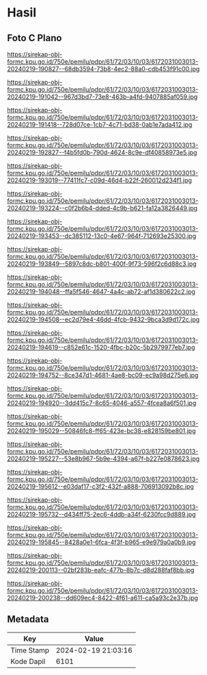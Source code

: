 # Hasil

## Foto C Plano

https://sirekap-obj-formc.kpu.go.id/750e/pemilu/pdpr/61/72/03/10/03/6172031003013-20240219-190827--68db3594-73b8-4ec2-88a0-cdb453f91c00.jpg

https://sirekap-obj-formc.kpu.go.id/750e/pemilu/pdpr/61/72/03/10/03/6172031003013-20240219-191042--967d3bd7-73e8-463b-a4fd-9407885af059.jpg

https://sirekap-obj-formc.kpu.go.id/750e/pemilu/pdpr/61/72/03/10/03/6172031003013-20240219-191418--728d07ce-1cb7-4c71-bd38-0ab1e7ada412.jpg

https://sirekap-obj-formc.kpu.go.id/750e/pemilu/pdpr/61/72/03/10/03/6172031003013-20240219-192827--f4b5fd0b-790d-4624-8c9e-df40858973e5.jpg

https://sirekap-obj-formc.kpu.go.id/750e/pemilu/pdpr/61/72/03/10/03/6172031003013-20240219-193019--77411fc7-c09d-46d4-b22f-260012d234f1.jpg

https://sirekap-obj-formc.kpu.go.id/750e/pemilu/pdpr/61/72/03/10/03/6172031003013-20240219-193224--c0f2b6b4-dded-4c9b-b621-fa12a3826449.jpg

https://sirekap-obj-formc.kpu.go.id/750e/pemilu/pdpr/61/72/03/10/03/6172031003013-20240219-193453--dc385112-13c0-4e67-964f-712693e25300.jpg

https://sirekap-obj-formc.kpu.go.id/750e/pemilu/pdpr/61/72/03/10/03/6172031003013-20240219-193849--5897c8dc-b801-400f-9f73-596f2c6d88c3.jpg

https://sirekap-obj-formc.kpu.go.id/750e/pemilu/pdpr/61/72/03/10/03/6172031003013-20240219-194048--ffa5f546-4647-4a4c-ab72-af1d380622c2.jpg

https://sirekap-obj-formc.kpu.go.id/750e/pemilu/pdpr/61/72/03/10/03/6172031003013-20240219-194508--ec2d79e4-46dd-4fcb-9432-9bca3d9d172c.jpg

https://sirekap-obj-formc.kpu.go.id/750e/pemilu/pdpr/61/72/03/10/03/6172031003013-20240219-194619--c852e61c-1520-4fbc-b20c-5b2979977eb7.jpg

https://sirekap-obj-formc.kpu.go.id/750e/pemilu/pdpr/61/72/03/10/03/6172031003013-20240219-194752--8ce347d1-4681-4ae8-bc09-ec9a98d275e6.jpg

https://sirekap-obj-formc.kpu.go.id/750e/pemilu/pdpr/61/72/03/10/03/6172031003013-20240219-194920--3dd415c7-8c65-4046-a557-4fcea8a6f501.jpg

https://sirekap-obj-formc.kpu.go.id/750e/pemilu/pdpr/61/72/03/10/03/6172031003013-20240219-195029--50846fc8-ff65-423e-bc38-e828159be801.jpg

https://sirekap-obj-formc.kpu.go.id/750e/pemilu/pdpr/61/72/03/10/03/6172031003013-20240219-195227--53e8b967-5b9e-4394-a67f-b227e0878623.jpg

https://sirekap-obj-formc.kpu.go.id/750e/pemilu/pdpr/61/72/03/10/03/6172031003013-20240219-195612--e03daf17-c3f2-432f-a888-706913092b8c.jpg

https://sirekap-obj-formc.kpu.go.id/750e/pemilu/pdpr/61/72/03/10/03/6172031003013-20240219-195732--d434ff75-2ec6-4ddb-a34f-6230fcc9d889.jpg

https://sirekap-obj-formc.kpu.go.id/750e/pemilu/pdpr/61/72/03/10/03/6172031003013-20240219-195845--8428a0e1-6fca-4f3f-b965-e9e979a0a0b9.jpg

https://sirekap-obj-formc.kpu.go.id/750e/pemilu/pdpr/61/72/03/10/03/6172031003013-20240219-200113--02bf283b-eafc-477b-8b7c-d8d288faf8bb.jpg

https://sirekap-obj-formc.kpu.go.id/750e/pemilu/pdpr/61/72/03/10/03/6172031003013-20240219-200238--dd609ec4-8422-4f61-a611-ca5a93c2e37b.jpg


## Metadata

| Key        | Value               |
| ---------- | ------------------- |
| Time Stamp | 2024-02-19 21:03:16 |
| Kode Dapil | 6101                |



